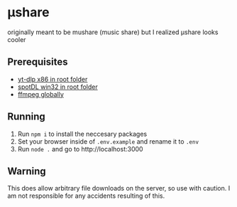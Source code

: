 # μshare
originally meant to be mushare (music share) but I realized μshare looks cooler

## Prerequisites
* [yt-dlp x86 in root folder](https://github.com/yt-dlp/yt-dlp/releases)
* [spotDL win32 in root folder](https://github.com/spotDL/spotify-downloader/releases)
* [ffmpeg globally](https://ffmpeg.org/download.html)

## Running
1. Run ```npm i``` to install the neccesary packages
2. Set your browser inside of ```.env.example``` and rename it to ```.env```
3. Run ```node .``` and go to http://localhost:3000

## Warning
This does allow arbitrary file downloads on the server, so use with caution. I am not responsible for any accidents resulting of this.
